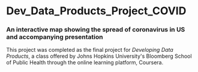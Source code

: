 # Dev_Data_Products_Project_COVID
### An interactive map showing the spread of coronavirus in US and accompanying presentation

This project was completed as the final project for *Developing Data Products*, a class offered by Johns Hopkins University's Bloomberg School of Public Health through the online learning platform, Coursera.
